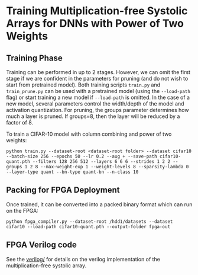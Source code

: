 # Training Multiplication-free Systolic Arrays for DNNs with Power of Two Weights

## Training Phase
Training can be performed in up to 2 stages. However, we can omit the first stage if we are confident in the parameters for pruning (and do not wish to start from pretrained model). Both training scripts `train.py` and `train_prune.py` can be used with a pretrained model (using the `--load-path` flag) or start training a new model if `--load-path` is omitted. In the case of a new model, several parameters control the width/depth of the model and activation quantization. For pruning, the groups parameter determines how much a layer is pruned. If groups=8, then the layer will be reduced by a factor of 8.

To train a CIFAR-10 model with column combining and power of two weights:
```
python train.py --dataset-root <dataset-root folder> --dataset cifar10 --batch-size 256 --epochs 50 --lr 0.2 --aug + --save-path cifar10-quant.pth --filters 128 256 512 --layers 6 6 6 --strides 1 2 2 --groups 1 2 8 --max-weight-exp 1 --weight-levels 8 --sparsity-lambda 0 --layer-type quant --bn-type quant-bn --n-class 10
```

## Packing for FPGA Deployment
Once trained, it can be converted into a packed binary format which can run on the FPGA:
```
python fpga_compiler.py --dataset-root /hdd1/datasets --dataset cifar10 --load-path cifar10-quant.pth --output-folder fpga-out
```

## FPGA Verilog code
See the [verilog/](https://github.com/BradMcDanel/multiplication-free-dnn/tree/master/verilog) for details on the verilog implementation of the multiplication-free systolic array.
